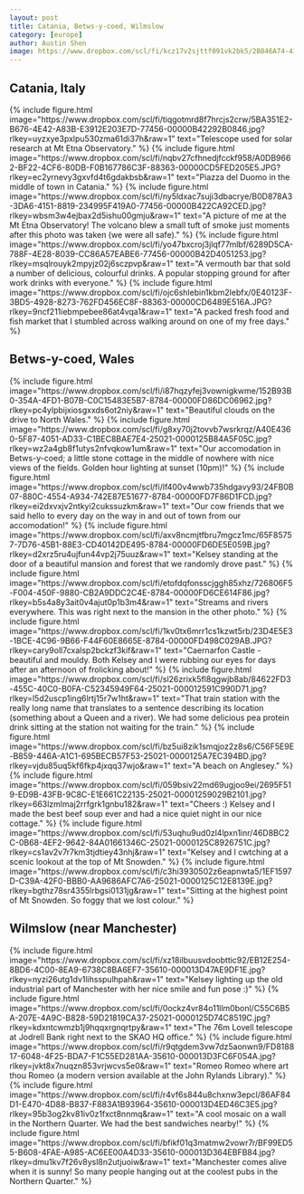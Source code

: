 ```yaml
---
layout: post
title: Catania, Betws-y-coed, Wilmslow
category: [europe]
author: Austin Shen
image: https://www.dropbox.com/scl/fi/kcz17v2sjttf091vk2bk5/2B846A74-4124-4FEB-93E4-52962BCC53DA-8784-00000FD5FDE00D09.jpg?rlkey=ltbxonzhgh8ur3g2e0usp4tn1&raw=1
---
```


## Catania, Italy

<div class='gallery' style='align-items: center'>
  {% include figure.html
    image="https://www.dropbox.com/scl/fi/tiqgotmrd8f7hrcjs2crw/5BA351E2-B676-4E42-A83B-E3912E203E7D-77456-00000B42292B0846.jpg?rlkey=uyzxye3pxlpu530zma61di37h&raw=1"
    text="Telescope used for solar research at Mt Etna Observatory."
  %}
  {% include figure.html
    image="https://www.dropbox.com/scl/fi/nqbv27cfhnedjfcckf958/A0DB9662-BF22-4CF6-80DB-F0B167786C3F-88363-00000CD5FED205E5.JPG?rlkey=ec2yrnevy3gxvfd4t6gdakbsb&raw=1"
    text="Piazza del Duomo in the middle of town in Catania."
  %}
  {% include figure.html
    image="https://www.dropbox.com/scl/fi/ny5ldxac7suji3dbacrye/B0D878A3-3DA6-4151-8819-234995F419A0-77456-00000B422CA92CED.jpg?rlkey=wbsm3w4ejbax2d5ishu00gmju&raw=1"
    text="A picture of me at the Mt Etna Observatory! The volcano blew a small tuft of smoke just moments after this photo was taken (we were all safe)."
  %}
  {% include figure.html
    image="https://www.dropbox.com/scl/fi/yo47bxcroj3jlqf77mlbf/6289D5CA-788F-4E28-8039-CC86A57EABE6-77456-00000B42D4051253.jpg?rlkey=msqlrouyk2mpyjz02j6sczpvp&raw=1"
    text="A vermouth bar that sold a number of delicious, colourful drinks. A popular stopping ground for after work drinks with everyone."
  %}
  {% include figure.html
    image="https://www.dropbox.com/scl/fi/ojc6shlebin1kbm2lebfx/0E40123F-3BD5-4928-8273-762FD456EC8F-88363-00000CD6489E516A.JPG?rlkey=9ncf211iebmpebee86at4vqa1&raw=1"
    text="A packed fresh food and fish market that I stumbled across walking around on one of my free days."
  %}
</div>

## Betws-y-coed, Wales

<div class='gallery' style='align-items: center'>
  {% include figure.html
    image="https://www.dropbox.com/scl/fi/i87hqzyfej3vownigkwme/152B93B0-354A-4FD1-B07B-C0C15483E5B7-8784-00000FD86DC06962.jpg?rlkey=pc4ylpbijxiosgxxds6ot2niy&raw=1"
    text="Beautiful clouds on the drive to North Wales."
  %}
  {% include figure.html
    image="https://www.dropbox.com/scl/fi/g8xy70j2tovvb7wsrkrqz/A40E4360-5F87-4051-AD33-C1BEC8BAE7E4-25021-0000125B84A5F05C.jpg?rlkey=wz2a4gb8f1utys2nfvqkow1um&raw=1"
    text="Our accomodation in Betws-y-coed; a little stone cottage in the middle of nowhere with nice views of the fields. Golden hour lighting at sunset (10pm)!"
  %}
  {% include figure.html
    image="https://www.dropbox.com/scl/fi/lf400v4wwb735hdgavy93/24FB0B07-880C-4554-A934-742E87E51677-8784-00000FD7F86D1FCD.jpg?rlkey=ei2dxvxjv2ntkyi2cukssuzkm&raw=1"
    text="Our cow friends that we said hello to every day on the way in and out of town from our accomodation!"
  %}
  {% include figure.html
    image="https://www.dropbox.com/scl/fi/axv8ncmjtfbru7mgcz1mc/65F85757-7D76-45B1-88E3-CD40142DE495-8784-00000FD6DE5E059B.jpg?rlkey=d2xrz5ru4ujfun44vp2j75uuz&raw=1"
    text="Kelsey standing at the door of a beautiful mansion and forest that we randomly drove past."
  %}
  {% include figure.html
    image="https://www.dropbox.com/scl/fi/etofdqfonsscjggh85xhz/726806F5-F004-450F-9880-CB2A9DDC2C4E-8784-00000FD6CE614F86.jpg?rlkey=b5s4a8y3ait0v4ajut0p1b3m4&raw=1"
    text="Streams and rivers everywhere. This was right next to the mansion in the other photo."
  %}
  {% include figure.html
    image="https://www.dropbox.com/scl/fi/1kv0tx6mrr1cs1kzwt5rb/23D4E5E3-1BCE-4C96-9B66-F44F60E8665E-8784-00000FD498C029AB.JPG?rlkey=cary9oll7cxalsp2bckzf3kif&raw=1"
    text="Caernarfon Castle - beautiful and mouldy. Both Kelsey and I were rubbing our eyes for days after an afternoon of frolicking about!"
  %}
  {% include figure.html
    image="https://www.dropbox.com/scl/fi/sl26zrixk5fl8qgwjb8ab/84622FD3-455C-40C0-B0FA-C52345949F64-25021-000012591C990D71.jpg?rlkey=l5d2uscp1ing6lrtj15r7w1ht&raw=1"
    text="That train station with the really long name that translates to a sentence describing its location (something about a Queen and a river). We had some delicious pea protein drink sitting at the station not waiting for the train."
  %}
  {% include figure.html
    image="https://www.dropbox.com/scl/fi/bz5ui8zik1smqjoz2z8s6/C56F5E9E-B859-446A-A1C1-695BECB57F53-25021-0000125A7EC394BD.jpg?rlkey=vjdu85uq5kf6fkp4jxqq37wjo&raw=1"
    text="A beach on Anglesey."
  %}
  {% include figure.html
    image="https://www.dropbox.com/scl/fi/059bsiv22md69ugjoo9ei/2695F519-ED9B-43FB-9C8C-E1E661C22135-25021-00001259029B2101.jpg?rlkey=663lzmlmaj2rrfgrk1gnbu182&raw=1"
    text="Cheers :) Kelsey and I made the best beef soup ever and had a nice quiet night in our nice cottage."
  %}
  {% include figure.html
    image="https://www.dropbox.com/scl/fi/53uqhu9ud0zl4lpxn1inr/46D8BC2C-0B68-4EF2-9642-84A01661346C-25021-0000125C8926751C.jpg?rlkey=cs1av2v7r7km3tjdtiey43nhj&raw=1"
    text="Kelsey and I cwtching at a scenic lookout at the top of Mt Snowden."
  %}
  {% include figure.html
    image="https://www.dropbox.com/scl/fi/c3hi3930502z6eapnwta5/1EF1597D-C39A-42F0-BBB0-AA9686AFC7A6-25021-0000125C12E8139E.jpg?rlkey=bgthz78sr4355lrbgsi0131jg&raw=1"
    text="Sitting at the highest point of Mt Snowden. So foggy that we lost colour."
  %}
</div>

## Wilmslow (near Manchester)

<div class='gallery' style='align-items: center'>
  {% include figure.html
    image="https://www.dropbox.com/scl/fi/xz18ilbuusvdoobttic92/EB12E254-8BD6-4C00-8EA9-6738C8BA6EF7-35610-000013D47AE9DF1E.jpg?rlkey=nyzi26utg1dv1lihsspulhpah&raw=1"
    text="Kelsey lighting up the old industrial part of Manchester with her nice smile and fun pose :)"
  %}
  {% include figure.html
    image="https://www.dropbox.com/scl/fi/0ockz4vr84o11llm0bonl/C55C6B5A-207E-4A9C-B828-59D21819CA37-25021-0000125D74C8519C.jpg?rlkey=kdxntcwmzb1j9hqqxrgnqrtpy&raw=1"
    text="The 76m Lovell telescope at Jodrell Bank right next to the SKAO HQ office."
  %}
  {% include figure.html
    image="https://www.dropbox.com/scl/fi/r9qtgdem3vw7dz5aonwn9/FD818817-6048-4F25-BDA7-F1C55ED281AA-35610-000013D3FC6F054A.jpg?rlkey=jvkt8x7nuqzn853vrjwcvs5e0&raw=1"
    text="Romeo Romeo where art thou Romeo (a modern version available at the John Rylands Library)."
  %}
  {% include figure.html
    image="https://www.dropbox.com/scl/fi/r4vf6s844u8chxnw3epcl/86AF84D1-E470-4D88-B837-F883A1B93964-35610-000013D4ED46C3E5.jpg?rlkey=95b3og2kv81iv0z1fxct8nnmq&raw=1"
    text="A cool mosaic on a wall in the Northern Quarter. We had the best sandwiches nearby!"
  %}
  {% include figure.html
    image="https://www.dropbox.com/scl/fi/bfikf01q3matmw2vowr7r/BF99ED55-B608-4FAE-A985-AC6EE00A4D33-35610-000013D364EBFB84.jpg?rlkey=dmu1kv7f26v8ysl8n2utjuoiw&raw=1"
    text="Manchester comes alive when it is sunny! So many people hanging out at the coolest pubs in the Northern Quarter."
  %}
</div>